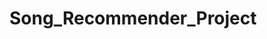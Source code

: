# Song_Recommender_Project
[]('https://github.com/elesalgueiro/Song_Recommender_Project/blob/main/ReadMe_image.jpg')
